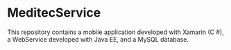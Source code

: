 # MeditecService
This repository contains a mobile application developed with Xamarin (C #), a WebService developed with Java EE, and a MySQL database.
